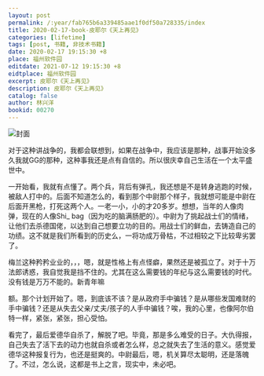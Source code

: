 ```yaml
---
layout: post
permalink: /:year/fab765b6a339485aae1f0df50a728335/index
title: 2020-02-17-book-皮耶尔《天上再见》
categories: [lifetime]
tags: [post, 书籍, 非技术书籍]
date: 2020-02-17 19:15:30 +8
place: 福州软件园
editdate: 2021-07-12 19:15:30 +8
eidtplace: 福州软件园
excerpt: 皮耶尔《天上再见》
description: 皮耶尔《天上再见》
catalog: false
author: 林兴洋
bookid: 00270
---
```


![封面](https://gitee.com/linxingyang/at-2020-10-02-image/raw/master/image/T-talks/image/2020/books/tszj.jpg)


对于这种讲战争的，我都会联想到，如果在战争中，我应该是那种，战事开始没多久我就GG的那种，这种事我还是点有自信的。所以很庆幸自己生活在一个太平盛世中。


一开始看，我就有点懂了。两个兵，背后有弹孔，我还想是不是转身逃跑的时候，被敌人打中的。后面不知道怎么的，看到那个中尉那个样子，我就想可能是中尉在后面开黑枪，打死这两个人。一老一小，小的才20多岁。想想，当年的人像肉弹，现在的人像Shi_ bag（因为吃的脑满肠肥的）。中尉为了挑起战士们的情绪，让他们去杀德国佬，以达到自己想要立功的目的。用战士们的鲜血，去铸造自己的功绩。这不就是我们所看到的历史么，一将功成万骨枯，不过相较之下比较卑劣罢了。


梅兰这种矜矜业业的，，，嗯，就是性格上有点怪癖，果然还是被孤立了。对于十万法郎诱惑，我自觉我是挡不住的。尤其在这么需要钱的年纪与这么需要钱的时代。没有钱是万万不能的。新青年嘛


额。那个计划开始了。嗯，到底该不该？是从政府手中骗钱？是从哪些发国难财的手中骗钱？还是从失去父亲/丈夫/孩子的人手中骗钱？唉，我的心里，也像阿尔伯特一样，紧张，紧张，担心受怕。

看完了，最后爱德华自杀了，解脱了吧。毕竟，那是多么难受的日子。大仇得报，自己失去了活下去的动力也就自杀或者怎么样，总之就失去了生活的意义。感觉爱德华这种报复行为，也还是挺爽的。中尉最后，嗯，机关算尽太聪明，还是落魄了。不过，怎么说，这都是书上之言，现实中，未必吧。


